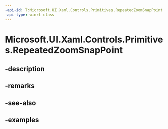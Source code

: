```yaml
---
-api-id: T:Microsoft.UI.Xaml.Controls.Primitives.RepeatedZoomSnapPoint
-api-type: winrt class
---
```


# Microsoft.UI.Xaml.Controls.Primitives.RepeatedZoomSnapPoint

<!--
public class RepeatedZoomSnapPoint : Microsoft.UI.Xaml.Controls.Primitives.ZoomSnapPointBase
-->


## -description

## -remarks

## -see-also

## -examples


